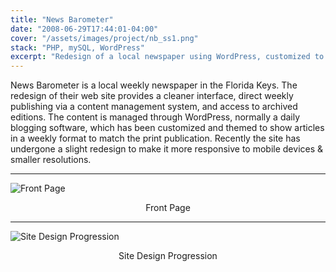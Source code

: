 ```yaml
---
title: "News Barometer"
date: "2008-06-29T17:44:01-04:00"
cover: "/assets/images/project/nb_ss1.png"
stack: "PHP, mySQL, WordPress"
excerpt: "Redesign of a local newspaper using WordPress, customized to show articles to match its weekly format."
---
```


News Barometer is a local weekly newspaper in the Florida Keys. The redesign of their web site provides a cleaner interface, direct weekly publishing via a content management system, and access to archived editions. The content is managed through WordPress, normally a daily blogging software, which has been customized and themed to show articles in a weekly format to match the print publication. Recently the site has undergone a slight redesign to make it more responsive to mobile devices & smaller resolutions.

---

![Front Page](/assets/images/project/nb_ss1.png)

<center>Front Page</center>

---

![Site Design Progression](/assets/images/project/nb_ss2.png)

<center>Site Design Progression</center>

